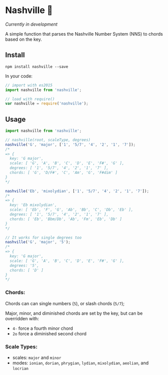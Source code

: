 # Nashville 🎸

*Currently in development*

A simple function that parses the Nashville Number System (NNS) to chords based on the key.

## Install
```
npm install nashville --save
```

In your code:

```js
// import with es2015
import nashville from 'nashville';

// load with require()
var nashville = require('nashville');
```

## Usage

```js
import nashville from 'nashville';

// nashville(root, scaleType, degrees)
nashville('G', 'major', ['1', '5/7', '4', '2', '1', '7']);
/*
=> {
  key: 'G major',
  scale: [ 'G', 'A', 'B', 'C', 'D', 'E', 'F#', 'G' ],
  degrees: [ '1', '5/7', '4', '2', '1', '7' ],
  chords: [ 'G', 'D/F#', 'C', 'Am', 'G', 'F#dim' ]
}
*/

nashville('Eb', 'mixolydian', ['1', '5/7', '4', '2', '1', '7']);
/*
=> {
  key: 'Eb mixolydian',
  scale: [ 'Eb', 'F', 'G', 'Ab', 'Bb', 'C', 'Db', 'Eb' ],
  degrees: [ '1', '5/7', '4', '2', '1', '7' ],
  chords: [ 'Eb', 'Bbm/Db', 'Ab', 'Fm', 'Eb', 'Db' ]
}
*/

// It works for single degrees too
nashville('G', 'major', '5');
/*
=> {
  key: 'G major',
  scale: [ 'G', 'A', 'B', 'C', 'D', 'E', 'F#', 'G' ],
  degrees: '5',
  chords: [ 'D' ]
}
*/
```

### Chords:
Chords can can single numbers (`5`), or slash chords (`5/7`);

Major, minor, and diminished chords are set by the key, but can be overridden with:
- `4-` force a fourth minor chord
- `2o` force a diminished second chord

### Scale Types:
- scales: `major` and `minor`
- modes: `ionian`, `dorian`, `phrygian`, `lydian`, `mixolydian`, `aeolian`, and `locrian`
